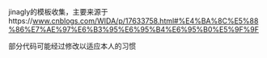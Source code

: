 jinagly的模板收集，主要来源于https://www.cnblogs.com/WIDA/p/17633758.html#%E4%BA%8C%E5%88%86%E7%AE%97%E6%B3%95%E6%95%B4%E6%95%B0%E5%9F%9F


部分代码可能经过修改以适应本人的习惯